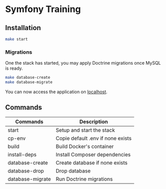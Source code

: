 # Symfony Training

## Installation

```bash
make start
```

### Migrations

One the stack has started, you may apply Doctrine migrations once MySQL is ready.

```bash
make database-create
make database-migrate
```

You can now access the application on [localhost](http://127.0.0.1/login).

## Commands

| Commands     	    | Description                        	|
|-----------------	|-----------------------------------	|
| start        	    | Setup and start the stack         	|
| cp-env       	    | Copie default .env if none exists 	|
| build        	    | Build Docker's container          	|
| install-deps    	| Install Composer dependencies     	|
| database-create 	| Create database if none exists     	|
| database-drop   	| Drop database                     	|
| database-migrate 	| Run Doctrine migrations           	|
